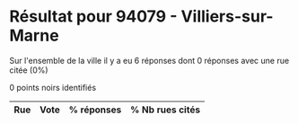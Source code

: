 # Résultat pour 94079 - Villiers-sur-Marne

Sur l'ensemble de la ville il y a eu 6 réponses dont 0 réponses avec une rue citée (0%)

0 points noirs identifiés

| Rue | Vote | % réponses | % Nb rues cités|
|-----|------|------------|----------------|
